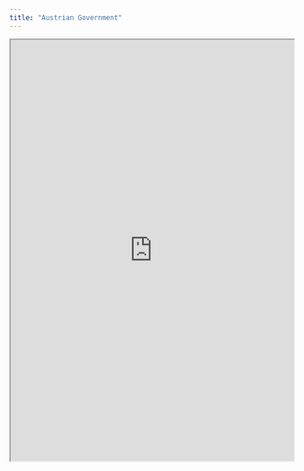 ```yaml
---
title: "Austrian Government"
---
```




<iframe height="750" width="100%" src="https://ewelton.github.io/ktest/wiki.html#Austrian%20Government"></iframe>
